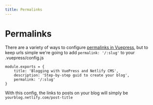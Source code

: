 ```yaml
---
title: Permalinks
---
```

# Permalinks
There are a variety of ways to configure [permalinks in Vuepress](https://vuepress.vuejs.org/guide/permalinks.html#configure-permalinks), but to keep urls simple we're going to add `permalink: '/:slug'` to your .vuepress/config.js
```
module.exports = {
    title: 'Blogging with VuePress and Netlify CMS',
    description: 'Step-by-step guid to create your blog',
    permalink: '/:slug'
}
```
With this config, the links to posts on your blog will simply be `yourblog.netlify.com/post-title`